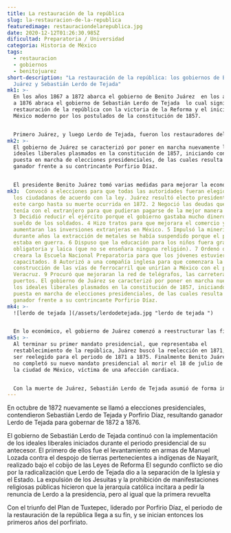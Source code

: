 ```yaml
---
title: La restauración de la república
slug: la-restauracion-de-la-republica
featuredimage: restauraciondelarepublica.jpg
date: 2020-12-12T01:26:30.985Z
dificultad: Preparatoria / Universidad
categoria: Historia de México
tags:
  - restauracion
  - gobiernos
  - benitojuarez
short-description: "La restauración de la república: los gobiernos de Benito
  Juárez y Sebastián Lerdo de Tejada"
mk1: >-
  En los años 1867 a 1872 abarca el gobierno de Benito Juárez  en los años 1872
  a 1876 abraca el gobierno de Sebastián Lerdo de Tejada  lo cual significó la
  restauración de la república con la victoria de la Reforma y el inicio del
  México moderno por los postulados de la constitución de 1857.


  Primero Juárez, y luego Lerdo de Tejada, fueron los restauradores del gobierno republicano en la capital que Comonfort había perdido con su indecisión desde aquel enero de 1858, y que Juárez, en 1862, debiera abandonar amenazado por el ejército francés. En 1867 parecía que, ya sin tropiezos, el liberalismo mexicano sería una realidad, al menos en lo que se refiere a la forma republicana de gobierno. Durante el gobierno de Benito Juárez se promulgaron las leyes de reforma que separaban al estado de la iglesia. Pero tomando en cuenta que Juárez solo era la imagen sin embargo reconozcamos el trabajo que ocupó Ocampo siendo la cabeza de dicho movimiento.
mk2: >-
  El gobierno de Juárez se caracterizó por poner en marcha nuevamente los
  ideales liberales plasmados en la constitución de 1857, iniciando con la
  puesta en marcha de elecciones presidenciales, de las cuales resulta él el
  ganador frente a su contrincante Porfirio Díaz.


  El presidente Benito Juárez tomó varias medidas para mejorar la economía del país y para garantizar la democracia por la que tanto se había luchado:
mk3:  Convocó a elecciones para que todas las autoridades fueran elegidas por
  los ciudadanos de acuerdo con la ley. Juárez resultó electo presidente y ocupó
  este cargo hasta su muerte ocurrida en 1872. 2 Negoció las deudas que México
  tenía con el extranjero para que pudieran pagarse de la mejor manera posible.
  3 Decidió reducir el ejército porque el gobierno gastaba mucho dinero en el
  sueldo de los soldados. 4 Hizo tratos para que mejorara el comercio y que
  aumentaran las inversiones extranjeras en México. 5 Impulsó la minería, ya que
  durante años la extracción de metales se había suspendido porque el país
  estaba en guerra. 6 Dispuso que la educación para los niños fuera gratuita,
  obligatoria y laica (que no se enseñara ninguna religión). 7 Ordenó que se
  creara la Escuela Nacional Preparatoria para que los jóvenes estuvieran mejor
  capacitados. 8 Autorizó a una compañía inglesa para que comenzara la
  construcción de las vías de ferrocarril que unirían a México con el puerto de
  Veracruz. 9 Procuró que mejoraran la red de telégrafos, las carreteras y los
  puertos. El gobierno de Juárez se caracterizó por poner en marcha nuevamente
  los ideales liberales plasmados en la constitución de 1857, iniciando con la
  puesta en marcha de elecciones presidenciales, de las cuales resulta él el
  ganador frente a su contrincante Porfirio Díaz.
mk4: >-
  ![lerdo de tejada ](/assets/lerdodetejada.jpg "lerdo de tejada ")


  En lo económico, el gobierno de Juárez comenzó a reestructurar las finanzas públicas e intentar atraer la inversión extranjera al país. También puso en marcha la construcción del ferrocarril que uniría la ciudad de México con el puerto de Veracruz, obra que fue inaugurada el 1 enero de 1873, ya durante el mandato de Lerdo de Tejada.
mk5: >-
  Al terminar su primer mandato presidencial, que representaba el
  restablecimiento de la república, Juárez buscó la reelección en 1871, logrando
  ser reelegido para el periodo de 1871 a 1875. Finalmente Benito Juárez García
  no completó su nuevo mandato presidencial al morir el 18 de julio de 1872 en
  la ciudad de México, víctima de una afección cardiaca.


  Con la muerte de Juárez, Sebastián Lerdo de Tejada asumió de forma interina la presidencia de la república, al ser este el presidente de la Suprema Corte de Justicia.
---
```







En octubre de 1872 nuevamente se llamó a elecciones presidenciales, contendieron Sebastián Lerdo de Tejada y Porfirio Díaz, resultando ganador Lerdo de Tejada para gobernar de 1872 a 1876.

El gobierno de Sebastián Lerdo de Tejada continuó con la implementación de los ideales liberales iniciados durante el periodo presidencial de su antecesor. El primero de ellos fue el levantamiento en armas de Manuel Lozada contra el despojo de tierras pertenecientes a indígenas de Nayarit, realizado bajo el cobijo de las Leyes de Reforma El segundo conflicto se dio por la radicalización que Lerdo de Tejada dio a la separación de la Iglesia y el Estado. La expulsión de los Jesuitas y la prohibición de manifestaciones religiosas públicas hicieron que la jerarquía católica incitara a pedir la renuncia de Lerdo a la presidencia, pero al igual que la primera revuelta 

Con el triunfo del Plan de Tuxtepec, liderado por Porfirio Díaz, el periodo de la restauración de la república llega a su fin, y se inician entonces los primeros años del porfiriato.